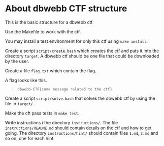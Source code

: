 About dbwebb CTF structure
============================

This is the basic structure for a dbwebb ctf.

Use the Makefile to work with the ctf.

You may install a test environment for only this ctf using `make install`.

Create a script `script/create.bash` which creates the ctf and puts it into the directory `target`. A dbwebb ctf should be one file that could be downloaded by the user.

Create a file `flag.txt` which contain the flag.

A flag looks like this.

> `dbwebb-CTF{some message related to the ctf}`

Create a script `script/solve.bash` that solves the dbwebb ctf by using the file in `target/`.

Make the cft pass tests in `make test`.

Write instructions i the directory `instructions/`. The file `instructions/README.md` should contain details on the ctf and how to get going. The directory `instructions/hint/` should contain files `1.md`, `2.md` and so on, one for each hint.
